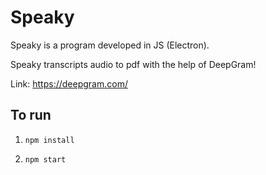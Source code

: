 # Speaky

Speaky is a program developed in JS (Electron).

Speaky transcripts audio to pdf with the help of DeepGram!

Link: https://deepgram.com/

## To run

  1. `npm install`

  2. `npm start`
